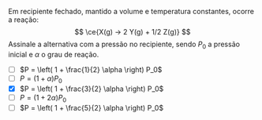 Em recipiente fechado, mantido a volume e temperatura constantes, ocorre a reação:
$$
\ce{X(g) -> 2 Y(g) + 1/2 Z(g)}
$$
Assinale a alternativa com a pressão no recipiente, sendo $P_0$ a pressão inicial e $\alpha$ o grau de reação.

- [ ] $P = \left( 1 + \frac{1}{2} \alpha \right) P_0$    
- [ ] $P = \left( 1 + \alpha \right) P_0$  
- [x] $P = \left( 1 + \frac{3}{2} \alpha \right) P_0$   
- [ ] $P = \left( 1 + 2 \alpha \right) P_0$  
- [ ] $P = \left( 1 + \frac{5}{2} \alpha \right) P_0$ 